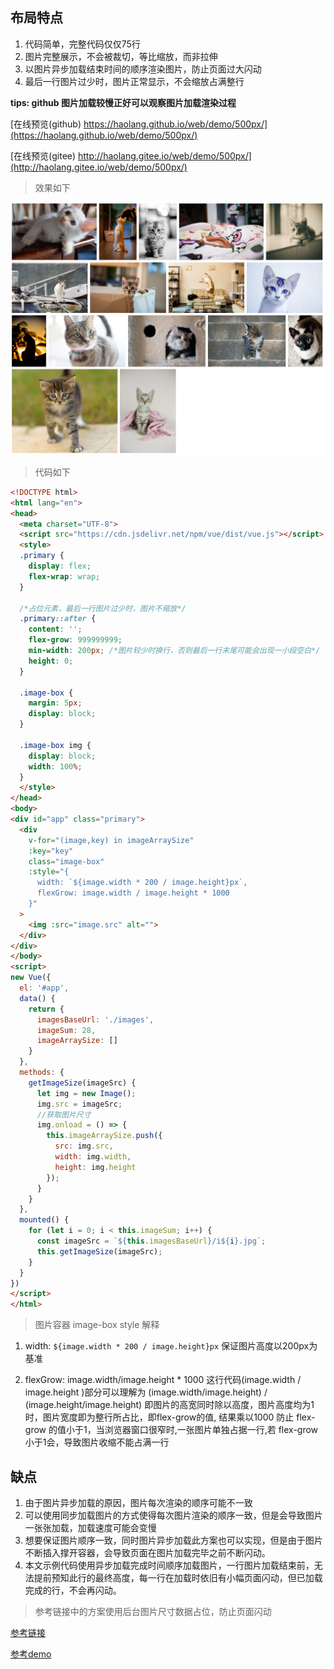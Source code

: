 ## 布局特点
1. 代码简单，完整代码仅仅75行
2. 图片完整展示，不会被裁切，等比缩放，而非拉伸
3. 以图片异步加载结束时间的顺序渲染图片，防止页面过大闪动
4. 最后一行图片过少时，图片正常显示，不会缩放占满整行


**tips: github 图片加载较慢正好可以观察图片加载渲染过程**

[在线预览(github) https://haolang.github.io/web/demo/500px/](https://haolang.github.io/web/demo/500px/)

[在线预览(gitee) http://haolang.gitee.io/web/demo/500px/](http://haolang.gitee.io/web/demo/500px/)

> 效果如下

![在这里插入图片描述](./README_images/a08295db.png)

> 代码如下

```html 
<!DOCTYPE html>
<html lang="en">
<head>
  <meta charset="UTF-8">
  <script src="https://cdn.jsdelivr.net/npm/vue/dist/vue.js"></script>
  <style>
  .primary {
    display: flex;
    flex-wrap: wrap;
  }

  /*占位元素，最后一行图片过少时，图片不缩放*/
  .primary::after {
    content: '';
    flex-grow: 999999999;
    min-width: 200px; /*图片较少时换行，否则最后一行末尾可能会出现一小段空白*/
    height: 0;
  }

  .image-box {
    margin: 5px;
    display: block;
  }

  .image-box img {
    display: block;
    width: 100%;
  }
  </style>
</head>
<body>
<div id="app" class="primary">
  <div
    v-for="(image,key) in imageArraySize"
    :key="key"
    class="image-box"
    :style="{
      width: `${image.width * 200 / image.height}px`,
      flexGrow: image.width / image.height * 1000
    }"
  >
    <img :src="image.src" alt="">
  </div>
</div>
</body>
<script>
new Vue({
  el: '#app',
  data() {
    return {
      imagesBaseUrl: './images',
      imageSum: 28,
      imageArraySize: []
    }
  },
  methods: {
    getImageSize(imageSrc) {
      let img = new Image();
      img.src = imageSrc;
      //获取图片尺寸
      img.onload = () => {
        this.imageArraySize.push({
          src: img.src,
          width: img.width,
          height: img.height
        });
      }
    }
  },
  mounted() {
    for (let i = 0; i < this.imageSum; i++) {
      const imageSrc = `${this.imagesBaseUrl}/i${i}.jpg`;
      this.getImageSize(imageSrc);
    }
  }
})
</script>
</html>

```

      
> 图片容器 image-box style 解释

1. width: `${image.width * 200 / image.height}px` 保证图片高度以200px为基准

2. flexGrow: image.width/image.height * 1000 这行代码(image.width / image.height )部分可以理解为 (image.width/image.height) / (image.height/image.height) 
即图片的高宽同时除以高度，图片高度均为1时，图片宽度即为整行所占比，即flex-grow的值,
结果乘以1000 防止 flex-grow 的值小于1，当浏览器窗口很窄时,一张图片单独占据一行,若 flex-grow 小于1会，导致图片收缩不能占满一行


## 缺点

1. 由于图片异步加载的原因，图片每次渲染的顺序可能不一致
2. 可以使用同步加载图片的方式使得每次图片渲染的顺序一致，但是会导致图片一张张加载，加载速度可能会变慢
3. 想要保证图片顺序一致，同时图片异步加载此方案也可以实现，但是由于图片不断插入撑开容器，会导致页面在图片加载完毕之前不断闪动。
4. 本文示例代码使用异步加载完成时间顺序加载图片，一行图片加载结束前，无法提前预知此行的最终高度，每一行在加载时依旧有小幅页面闪动，但已加载完成的行，不会再闪动。


> 参考链接中的方案使用后台图片尺寸数据占位，防止页面闪动

[参考链接](https://github.com/xieranmaya/blog/issues/4)

[参考demo](https://jsbin.com/tisaluy/6/edit?html,css,output)
